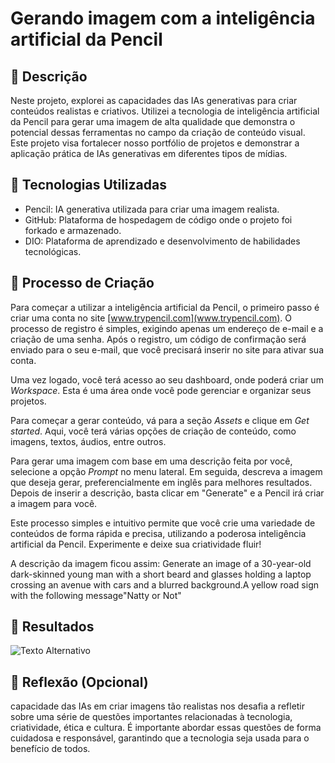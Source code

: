 # Gerando imagem com a inteligência artificial da Pencil

## 📒 Descrição
Neste projeto, explorei as capacidades das IAs generativas para criar conteúdos realistas e criativos. Utilizei a tecnologia de inteligência artificial da Pencil para gerar uma imagem de alta qualidade que demonstra o potencial dessas ferramentas no campo da criação de conteúdo visual. Este projeto visa fortalecer nosso portfólio de projetos e demonstrar a aplicação prática de IAs generativas em diferentes tipos de mídias.

## 🤖 Tecnologias Utilizadas
* Pencil: IA generativa utilizada para criar uma imagem realista.
* GitHub: Plataforma de hospedagem de código onde o projeto foi forkado e armazenado.
* DIO: Plataforma de aprendizado e desenvolvimento de habilidades tecnológicas.

## 🧐 Processo de Criação
Para começar a utilizar a inteligência artificial da Pencil, o primeiro passo é criar uma conta no site [www.trypencil.com](www.trypencil.com). O processo de registro é simples, exigindo apenas um endereço de e-mail e a criação de uma senha. Após o registro, um código de confirmação será enviado para o seu e-mail, que você precisará inserir no site para ativar sua conta.

Uma vez logado, você terá acesso ao seu dashboard, onde poderá criar um *Workspace*. Esta é uma área onde você pode gerenciar e organizar seus projetos.

Para começar a gerar conteúdo, vá para a seção *Assets* e clique em *Get started*. Aqui, você terá várias opções de criação de conteúdo, como imagens, textos, áudios, entre outros.

Para gerar uma imagem com base em uma descrição feita por você, selecione a opção *Prompt* no menu lateral. Em seguida, descreva a imagem que deseja gerar, preferencialmente em inglês para melhores resultados. Depois de inserir a descrição, basta clicar em "Generate" e a Pencil irá criar a imagem para você.

Este processo simples e intuitivo permite que você crie uma variedade de conteúdos de forma rápida e precisa, utilizando a poderosa inteligência artificial da Pencil. Experimente e deixe sua criatividade fluir!

A descrição da imagem ficou assim: Generate an image of a 30-year-old dark-skinned young man with a short beard and glasses holding a laptop crossing an avenue with cars and a blurred background.A yellow road sign with the following message"Natty or Not"

## 🚀 Resultados
![Texto Alternativo](https://i.ibb.co/DG2CF1D/Image-2.jpg)

## 💭 Reflexão (Opcional)
capacidade das IAs em criar imagens tão realistas nos desafia a refletir sobre uma série de questões importantes relacionadas à tecnologia, criatividade, ética e cultura. É importante abordar essas questões de forma cuidadosa e responsável, garantindo que a tecnologia seja usada para o benefício de todos.